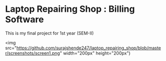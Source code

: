 # Laptop Repairing Shop : Billing Software
This is my final project for 1st year (SEM-II)

<img src="https://github.com/surajshende247/laptop_repairing_shop/blob/master/screenshots/screen1.png" width="200px" height="200px")
